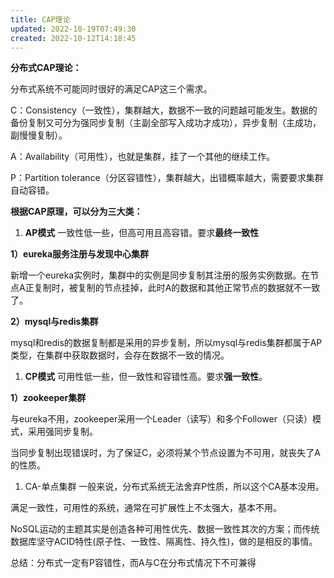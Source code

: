 ```yaml
---
title: CAP理论
updated: 2022-10-19T07:49:30
created: 2022-10-12T14:18:45
---
```


**分布式CAP理论：**

分布式系统不可能同时很好的满足CAP这三个需求。

C：Consistency（一致性），集群越大，数据不一致的问题越可能发生。数据的备份复制又可分为强同步复制（主副全部写入成功才成功），异步复制（主成功，副慢慢复制）。

A：Availability（可用性），也就是集群，挂了一个其他的继续工作。

P：Partition tolerance（分区容错性），集群越大，出错概率越大，需要要求集群自动容错。

**根据CAP原理，可以分为三大类：**
1.  **AP模式**
一致性低一些，但高可用且高容错。要求**最终一致性**

**1）eureka服务注册与发现中心集群**

新增一个eureka实例时，集群中的实例是同步复制其注册的服务实例数据。在节点A正复制时，被复制的节点挂掉，此时A的数据和其他正常节点的数据就不一致了。

**2）mysql与redis集群**

mysql和redis的数据复制都是采用的异步复制，所以mysql与redis集群都属于AP类型，在集群中获取数据时，会存在数据不一致的情况。
1.  **CP模式**
可用性低一些，但一致性和容错性高。要求**强一致性**。

**1）zookeeper集群**

与eureka不用，zookeeper采用一个Leader（读写）和多个Follower（只读）模式，采用强同步复制。

当同步复制出现错误时，为了保证C，必须将某个节点设置为不可用，就丧失了A的性质。
1.  CA-单点集群
一般来说，分布式系统无法舍弃P性质，所以这个CA基本没用。

满足一致性，可用性的系统，通常在可扩展性上不太强大，基本不用。

NoSQL运动的主题其实是创造各种可用性优先、数据一致性其次的方案；而传统数据库坚守ACID特性(原子性、一致性、隔离性、持久性)，做的是相反的事情。

总结：分布式一定有P容错性，而A与C在分布式情况下不可兼得

